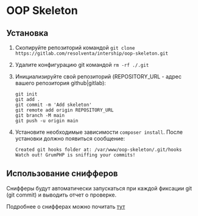 # OOP Skeleton

## Установка

1. Скопируйте репозиторий командой `git clone https://gitlab.com/resolventa/intership/oop-skeleton.git`

2. Удалите конфигурацию git командой `rm -rf ./.git`

3. Инициализируйте свой репозиторий (REPOSITORY_URL - адрес вашего репозитория github|gitlab):
    ```
    git init
    git add .
    git commit -m 'Add skeleton'
    git remote add origin REPOSITORY_URL
    git branch -M main
    git push -u origin main
    ```

4. Установите необходимые зависимости `composer install`. После установки должно появиться сообщение:

   ```
   Created git hooks folder at: /var/www/oop-skeleton/.git/hooks
   Watch out! GrumPHP is sniffing your commits!
   ```

## Использование снифферов

Снифферы будут автоматически запускаться при каждой фиксации git (git commit) и выводить отчет о проверке. 

Подробнее о снифферах можно почитать [тут](https://github.com/phpro/grumphp) 






